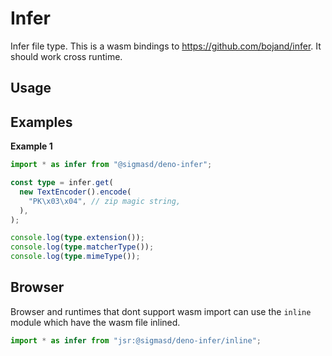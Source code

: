 # Infer

Infer file type. This is a wasm bindings to https://github.com/bojand/infer. It
should work cross runtime.

## Usage

## Examples

**Example 1**

```ts
import * as infer from "@sigmasd/deno-infer";

const type = infer.get(
  new TextEncoder().encode(
    "PK\x03\x04", // zip magic string,
  ),
);

console.log(type.extension());
console.log(type.matcherType());
console.log(type.mimeType());
```

## Browser

Browser and runtimes that dont support wasm import can use the `inline` module
which have the wasm file inlined.

```ts
import * as infer from "jsr:@sigmasd/deno-infer/inline";
```

